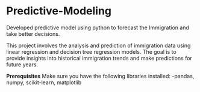 # Predictive-Modeling
Developed predictive model using python to forecast the Immigration and take better decisions.

This project involves the analysis and prediction of immigration data using linear regression and decision tree regression models. The goal is to provide insights into historical immigration trends and make predictions for future years.

**Prerequisites**
Make sure you have the following libraries installed:
-pandas, numpy, scikit-learn, matplotlib
